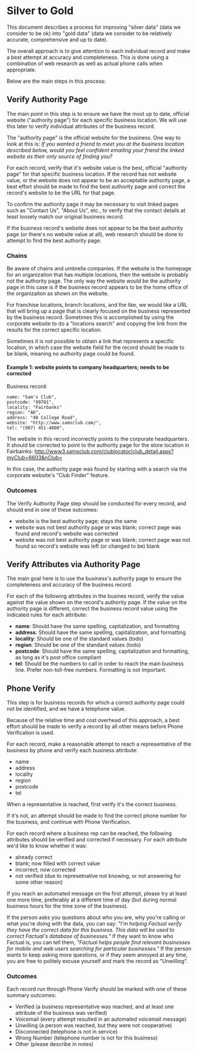 Silver to Gold
==============

This document describes a process for improving "silver data" (data we consider to be ok) into "gold data" (data we consider to be relatively accurate, comprehensive and up to date).

The overall approach is to give attention to each individual record and make a best attempt at accuracy and completeness. This is done using a combination of web research as well as actual phone calls when appropriate.

Below are the main steps in this process:


## Verify Authority Page

The main point in this step is to ensure we have the most up to date, official website ("authority page") for each specific business location. We will use this later to verify individual attributes of the business record.

The "authority page" is the official website for the business. One way to look at this is: _If you wanted a friend to meet you at the business location described below, would you feel confident emailing your friend the linked website as their only source of finding you?_

For each record, verify that it's website value is the best, official "authority page" for that specific business location. If the record has not website value, or the website does not appear to be an acceptable authority page, a best effort should be made to find the best authority page and correct the record's website to be the URL for that page.

To confirm the authority page it may be necessary to visit linked pages such as "Contact Us", "About Us", etc., to verify that the contact details at least loosely match our original business record.

If the business record's website does not appear to be the best authority page (or there's no website value at all), web research should be done to attempt to find the best authority page.

### Chains

Be aware of chains and umbrella companies. If the website is the homepage for an organization that has multiple locations, then the website is probably not the authority page.
The only way the website would be the authority page in this case is if the business record appears to be the home office of the organizaiton as shown on the website.

For franchise locations, branch locations, and the like, we would like a URL that will bring up a page that is clearly focused on the business represented by the business record.
Sometimes this is accomplished by using the corporate website to do a "locations search" and copying the link from the results for the correct specific location.

Sometimes it is not possible to obtain a link that represents a specific location, in which case the website field for the record should be made to be blank, meaning no authority page could be found.

#### Example 1: website points to company headquarters; needs to be corrected

Business record:
```
name: "Sam's Club",
postcode: "99701",
locality: "Fairbanks"
region: "AK",
address: "48 College Road",
website: "http://www.samsclub.com/",
tel: "(907) 451-4800",
```

The website in this record incorrectly points to the corporate headquarters. It should be corrected to point to the authority page for the store location in Fairbainks:
http://www3.samsclub.com/clublocator/club_detail.aspx?myClub=6603&nClub=

In this case, the authority page was found by starting with a search via the corporate website's "Club Finder" feature.

### Outcomes

The Verify Authority Page step should be conducted for every record, and should end in one of these outcomes:
* website is the best authority page; stays the same
* website was not best authority page or was blank; correct page was found and record's website was corrected
* website was not best authority page or was blank; correct page was not found so record's website was left (or changed to be) blank


## Verify Attributes via Authority Page

The main goal here is to use the business's authority page to ensure the completeness and accuracy of the business record.

For each of the following attributes in the busines record, verify the value against the value shown on the record's authority page. If the value on the authority page is different, correct the business record value using the indicated rules for each attribute:

* **name**: Should have the same spelling, capitalization, and formatting
* **address**: Should have the same spelling, capitalization, and formatting
* **locality**: Should be one of the standard values (todo)
* **region**: Should be one of the standard values (todo)
* **postcode**: Should have the same spelling, capitalization and formatting, as long as it's post office compliant
* **tel**: Should be the numbers to call in order to reach the main business line. Prefer non-toll-free numbers. Formatting is not important.

## Phone Verify

This step is for business records for which a correct authority page could not be identified, and we have a telephone value.

Because of the relative time and cost overhead of this approach, a best effort should be made to verify a record by all other means before Phone Verification is used.

For each record, make a reasonable attempt to reach a representative of the business by phone and verify each business attribute:

* name
* address
* locality
* region
* postcode
* tel

When a representative is reached, first verify it's the correct business.

If it's not, an attempt should be made to find the correct phone number for the business, and continue with Phone Verification.

For each record where a business rep can be reached, the following attributes should be verified and corrected if necessary. For each attribute we'd like to know whether it was:
* already correct
* blank; now filled with correct value
* incorrect; now corrected
* not verified (due to represetnative not knowing, or not answering for some other reason)

If you reach an automated message on the first attempt, please try at least one more time, preferably at a different time of day (but during normal business hours for the time zone of the business).

If the person asks you questions about who you are, why you're calling or what you're doing with the data, you can say:
_"I'm helping Factual verify they have the correct data for this business. This data will be used to correct Factual's database of businesses."_
If they want to know who Factual is, you can tell them, _"Factual helps people find relevant businesses for mobile and web users searching for particular businesses."_
If the person wants to keep asking more questions, or if they seem annoyed at any time, you are free to politely excuse yourself and mark the record as "Unwilling".

### Outcomes

Each record run through Phone Verify should be marked with one of these summary outcomes:
* Verified (a business representative was reached, and at least one attribute of the business was verified)
* Voicemail (every attempt resulted in an automated voicemail message)
* Unwilling (a person was reached, but they were not cooperative)
* Disconnected (telephone is not in service)
* Wrong Number (telephone number is not for this business)
* Other (please describe in notes)

